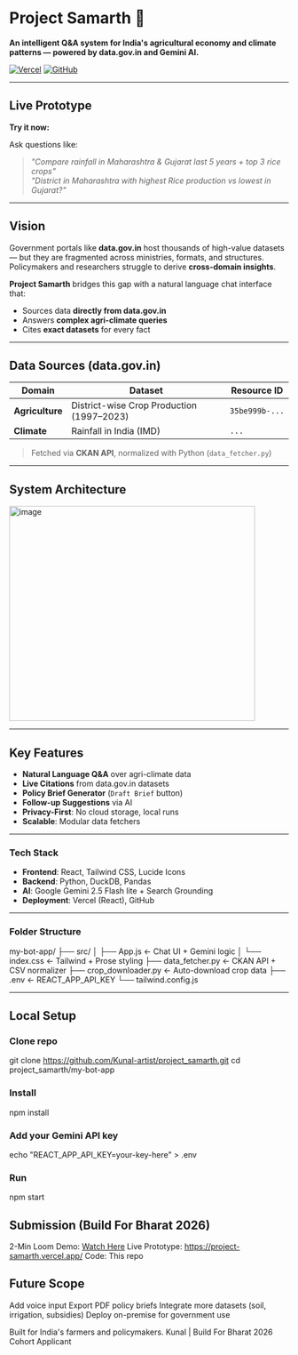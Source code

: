 # Project Samarth 🌾

**An intelligent Q&A system for India's agricultural economy and climate patterns — powered by data.gov.in and Gemini AI.**

[![Vercel](https://img.shields.io/badge/Vercel-Live%20Demo-000000?style=for-the-badge&logo=vercel)](https://project-samarth.vercel.app/)
[![GitHub](https://img.shields.io/badge/GitHub-View%20Code-181717?style=for-the-badge&logo=github)](https://github.com/Kunal-artist/project_samarth)

---

## Live Prototype 
**Try it now:** 

Ask questions like:
> _"Compare rainfall in Maharashtra & Gujarat last 5 years + top 3 rice crops"_  
> _"District in Maharashtra with highest Rice production vs lowest in Gujarat?"_

---

## Vision
Government portals like **data.gov.in** host thousands of high-value datasets — but they are fragmented across ministries, formats, and structures. Policymakers and researchers struggle to derive **cross-domain insights**.

**Project Samarth** bridges this gap with a natural language chat interface that:
- Sources data **directly from data.gov.in**
- Answers **complex agri-climate queries**
- Cites **exact datasets** for every fact

---

## Data Sources (data.gov.in)
| Domain | Dataset | Resource ID |
|-------|--------|------------|
| **Agriculture** | District-wise Crop Production (1997–2023) | `35be999b-...` |
| **Climate** | Rainfall in India (IMD) | `...` |

> Fetched via **CKAN API**, normalized with Python (`data_fetcher.py`)

---

## System Architecture
<img width="443" height="387" alt="image" src="https://github.com/user-attachments/assets/172c5893-7440-4866-92b1-30cc3c431da8" />

---

## Key Features
- **Natural Language Q&A** over agri-climate data
- **Live Citations** from data.gov.in datasets
- **Policy Brief Generator** (`Draft Brief` button)
- **Follow-up Suggestions** via AI
- **Privacy-First**: No cloud storage, local runs
- **Scalable**: Modular data fetchers

---

### Tech Stack
- **Frontend**: React, Tailwind CSS, Lucide Icons
- **Backend**: Python, DuckDB, Pandas
- **AI**: Google Gemini 2.5 Flash lite + Search Grounding
- **Deployment**: Vercel (React), GitHub

---

### Folder Structure
my-bot-app/
├── src/
│   ├── App.js          ← Chat UI + Gemini logic
│   └── index.css       ← Tailwind + Prose styling
├── data_fetcher.py     ← CKAN API + CSV normalizer
├── crop_downloader.py  ← Auto-download crop data
├── .env                ← REACT_APP_API_KEY
└── tailwind.config.js


---

## Local Setup

### Clone repo
git clone https://github.com/Kunal-artist/project_samarth.git
cd project_samarth/my-bot-app

### Install
npm install

### Add your Gemini API key
echo "REACT_APP_API_KEY=your-key-here" > .env

### Run
npm start


## Submission (Build For Bharat 2026)

2-Min Loom Demo: [Watch Here](https://www.loom.com/share/726d6f5fed2d4915bdea55fde2e21eb2)
Live Prototype: https://project-samarth.vercel.app/
Code: This repo


## Future Scope

Add voice input
Export PDF policy briefs
Integrate more datasets (soil, irrigation, subsidies)
Deploy on-premise for government use



Built for India's farmers and policymakers.
Kunal | Build For Bharat 2026 Cohort Applicant


